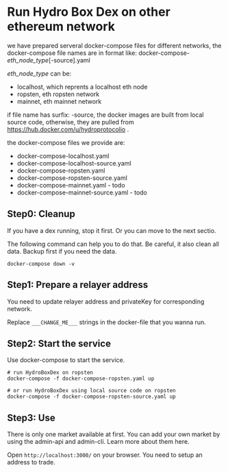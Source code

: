 # Run Hydro Box Dex on other ethereum network

we have prepared serveral docker-compose files for different networks, the docker-compose file names are in format like: docker-compose-*eth_node_type*[-source].yaml

*eth_node_type* can be:

- localhost, which reprents a localhost eth node
- ropsten, eth ropsten network
- mainnet, eth mainnet network

if file name has surfix: -source, the docker images are built from local source code, otherwise, they are pulled from https://hub.docker.com/u/hydroprotocolio .

the docker-compose files we provide are:

- docker-compose-localhost.yaml
- docker-compose-localhost-source.yaml
- docker-compose-ropsten.yaml
- docker-compose-ropsten-source.yaml
- docker-compose-mainnet.yaml - todo
- docker-compose-mainnet-source.yaml - todo

## Step0: Cleanup

If you have a dex running, stop it first. Or you can move to the next sectio.

The following command can help you to do that. Be careful, it also clean all data. Backup first if you need the data.

	docker-compose down -v

## Step1: Prepare a relayer address

You need to update relayer address and privateKey for corresponding network.

Replace `___CHANGE_ME___` strings in the docker-file that you wanna run.

## Step2: Start the service

Use docker-compose to start the service.

```shell
# run HydroBoxDex on ropsten  
docker-compose -f docker-compose-ropsten.yaml up

# or run HydroBoxDex using local source code on ropsten  
docker-compose -f docker-compose-ropsten-source.yaml up
```

## Step3: Use

There is only one market available at first. You can add your own market by using the admin-api and admin-cli. Learn more about them here.

Open `http://localhost:3000/` on your browser. You need to setup an address to trade.	
